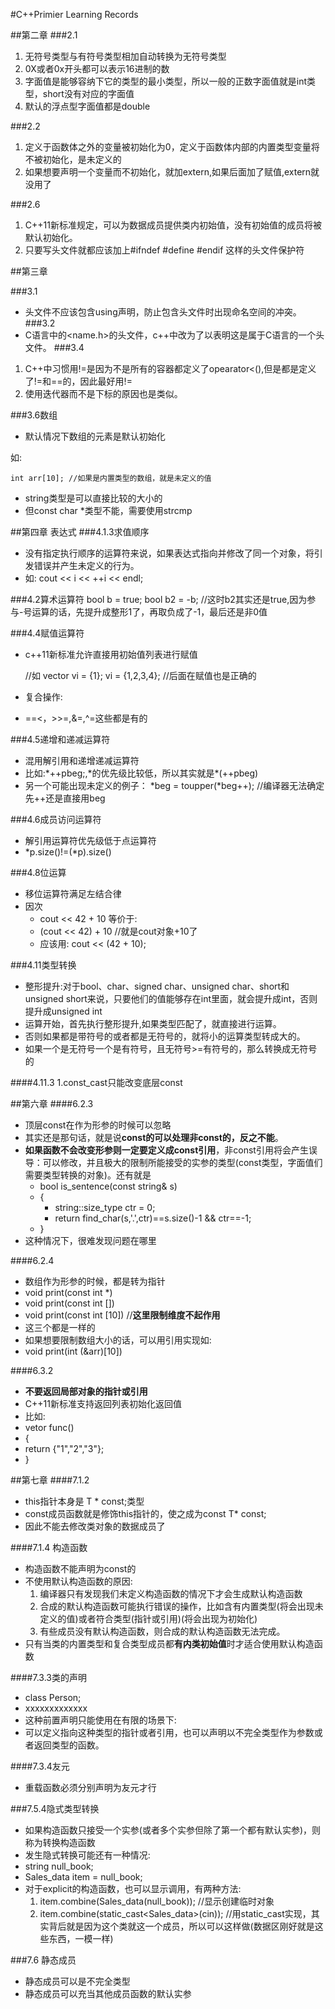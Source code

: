 #C++Primier Learning Records

##第二章
###2.1
1. 无符号类型与有符号类型相加自动转换为无符号类型
2. 0X或者0x开头都可以表示16进制的数
3. 字面值是能够容纳下它的类型的最小类型，所以一般的正数字面值就是int类型，short没有对应的字面值
4. 默认的浮点型字面值都是double

###2.2
1. 定义于函数体之外的变量被初始化为0，定义于函数体内部的内置类型变量将不被初始化，是未定义的
2. 如果想要声明一个变量而不初始化，就加extern,如果后面加了赋值,extern就没用了

###2.6
1. C++11新标准规定，可以为数据成员提供类内初始值，没有初始值的成员将被默认初始化。
2. 只要写头文件就都应该加上#ifndef #define #endif 这样的头文件保护符

##第三章

###3.1
* 头文件不应该包含using声明，防止包含头文件时出现命名空间的冲突。
###3.2
* C语言中的<name.h>的头文件，c++中改为了<cname>以表明这是属于C语言的一个头文件。
###3.4
1. C++中习惯用!=是因为不是所有的容器都定义了opearator<(),但是都是定义了!=和==的，因此最好用!=
2. 使用迭代器而不是下标的原因也是类似。

###3.6数组
* 默认情况下数组的元素是默认初始化

如:

	int arr[10]; //如果是内置类型的数组，就是未定义的值

* string类型是可以直接比较的大小的
* 但const char *类型不能，需要使用strcmp


##第四章 表达式
###4.1.3求值顺序
* 没有指定执行顺序的运算符来说，如果表达式指向并修改了同一个对象，将引发错误并产生未定义的行为。
* 如:
	cout << i << ++i << endl;

###4.2算术运算符
	bool b = true;
	bool b2 = -b;
	//这时b2其实还是true,因为参与-号运算的话，先提升成整形1了，再取负成了-1，最后还是非0值

###4.4赋值运算符
* c++11新标准允许直接用初始值列表进行赋值


	//如
	vector<int> vi = {1};
	vi = {1,2,3,4}; //后面在赋值也是正确的

* 复合操作:
* ==<，>>=,&=,^=这些都是有的

###4.5递增和递减运算符
* 混用解引用和递增递减运算符
* 比如:\*++pbeg;,\*的优先级比较低，所以其实就是\*(++pbeg)
* 另一个可能出现未定义的例子：
	*beg = toupper(*beg++); //编译器无法确定先++还是直接用beg

###4.6成员访问运算符
* 解引用运算符优先级低于点运算符
* \*p.size()!=(\*p).size()

###4.8位运算
* 移位运算符满足左结合律
* 因次
	* cout << 42 + 10  等价于:
	* (cout << 42) + 10 //就是cout对象+10了
	* 应该用: cout << (42 + 10);

###4.11类型转换
* 整形提升:对于bool、char、signed char、unsigned char、short和unsigned short来说，只要他们的值能够存在int里面，就会提升成int，否则提升成unsigned int
* 运算开始，首先执行整形提升,如果类型匹配了，就直接进行运算。
* 否则如果都是带符号的或者都是无符号的，就将小的运算类型转成大的。
* 如果一个是无符号一个是有符号，且无符号>=有符号的，那么转换成无符号的

####4.11.3
1.const_cast只能改变底层const

##第六章
####6.2.3
* 顶层const在作为形参的时候可以忽略
* 其实还是那句话，就是说**const的可以处理非const的，反之不能**。
* **如果函数不会改变形参则一定要定义成const引用**，非const引用将会产生误导：可以修改，并且极大的限制所能接受的实参的类型(const类型，字面值们需要类型转换的对象)。还有就是
	* bool is_sentence(const string& s)
	* {
		* string::size_type ctr = 0;
		* return find_char(s,'.',ctr)==s.size()-1 && ctr==-1;
	* }
* 这种情况下，很难发现问题在哪里

####6.2.4
* 数组作为形参的时候，都是转为指针
* void print(const int *)
* void print(const int [])
* void print(const int [10]) //**这里限制维度不起作用**
* 这三个都是一样的
* 如果想要限制数组大小的话，可以用引用实现如:
* void print(int (&arr)[10])

####6.3.2
* **不要返回局部对象的指针或引用**
* C++11新标准支持返回列表初始化返回值
* 比如:
* vetor<string> func()
* {
*    return {"1","2","3"};
* }

##第七章
####7.1.2
* this指针本身是 T * const;类型
* const成员函数就是修饰this指针的，使之成为const T* const;
* 因此不能去修改类对象的数据成员了

####7.1.4 构造函数
* 构造函数不能声明为const的
* 不使用默认构造函数的原因:
	1. 编译器只有发现我们未定义构造函数的情况下才会生成默认构造函数
	2. 合成的默认构造函数可能执行错误的操作，比如含有内置类型(将会出现未定义的值)或者符合类型(指针或引用)(将会出现为初始化)
	3. 有些成员没有默认构造函数，则合成的默认构造函数无法完成。
* 只有当类的内置类型和复合类型成员都**有内类初始值**时才适合使用默认构造函数

####7.3.3类的声明
* class Person;
* xxxxxxxxxxxxx
* 这种前置声明只能使用在有限的场景下:
* 可以定义指向这种类型的指针或者引用，也可以声明以不完全类型作为参数或者返回类型的函数。

####7.3.4友元
* 重载函数必须分别声明为友元才行

###7.5.4隐式类型转换
* 如果构造函数只接受一个实参(或者多个实参但除了第一个都有默认实参)，则称为转换构造函数
* 发生隐式转换可能还有一种情况:
* string null\_book;
* Sales\_data item = null\_book;
* 对于explicit的构造函数，也可以显示调用，有两种方法:
	1. item.combine(Sales_data(null_book)); //显示创建临时对象
	2. item.combine(static\_cast<Sales_data\>(cin)); //用static\_cast实现，其实背后就是因为这个类就这一个成员，所以可以这样做(数据区刚好就是这些东西，一模一样)


###7.6 静态成员
* 静态成员可以是不完全类型
* 静态成员可以充当其他成员函数的默认实参